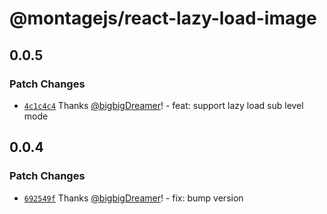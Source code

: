 # @montagejs/react-lazy-load-image

## 0.0.5

### Patch Changes

- [`4c1c4c4`](https://github.com/bigbigDreamer/montage/commit/4c1c4c4) Thanks [@bigbigDreamer](https://github.com/bigbigDreamer)! - feat: support lazy load sub level mode

## 0.0.4

### Patch Changes

- [`692549f`](https://github.com/bigbigDreamer/montage/commit/692549f) Thanks [@bigbigDreamer](https://github.com/bigbigDreamer)! - fix: bump version

